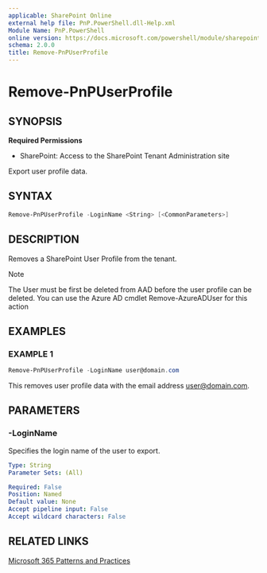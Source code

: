 ```yaml
---
applicable: SharePoint Online
external help file: PnP.PowerShell.dll-Help.xml
Module Name: PnP.PowerShell
online version: https://docs.microsoft.com/powershell/module/sharepoint-pnp/remove-pnpuserprofile
schema: 2.0.0
title: Remove-PnPUserProfile
---
```


# Remove-PnPUserProfile

## SYNOPSIS

**Required Permissions**

* SharePoint: Access to the SharePoint Tenant Administration site

Export user profile data.

## SYNTAX

```powershell
Remove-PnPUserProfile -LoginName <String> [<CommonParameters>]
```

## DESCRIPTION

Removes a SharePoint User Profile from the tenant.

> [!NOTE]
> The User must be first be deleted from AAD before the user profile can be deleted. You can use the Azure AD cmdlet Remove-AzureADUser for this action

## EXAMPLES

### EXAMPLE 1
```powershell
Remove-PnPUserProfile -LoginName user@domain.com 
```

This removes user profile data with the email address user@domain.com.

## PARAMETERS

### -LoginName
Specifies the login name of the user to export.

```yaml
Type: String
Parameter Sets: (All)

Required: False
Position: Named
Default value: None
Accept pipeline input: False
Accept wildcard characters: False
```

## RELATED LINKS

[Microsoft 365 Patterns and Practices](https://aka.ms/m365pnp)